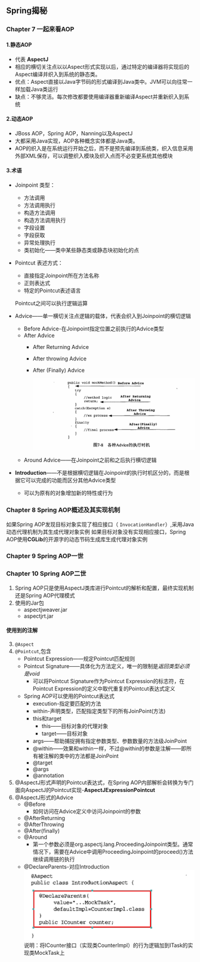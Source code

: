 ## Spring揭秘

### Chapter 7 一起来看AOP
#### 1.静态AOP

 - 代表 **AspectJ**
 - 相应的横切关注点以以Aspect形式实现以后，通过特定的编译器将实现后的Aspect编译并织入到系统的静态类。
 - 优点：Aspect直接以Java字节码的形式编译到Java类中。JVM可以向往常一样加载Java类运行
 - 缺点：不够灵活。每次修改都要使用编译器重新编译Aspect并重新织入到系统

#### 2.动态AOP
- JBoss AOP，Spring AOP，Nanning以及AspectJ
- 大都采用Java实现，AOP各种概念实体都是Java类。
- AOP的织入是在系统运行开始之后，而不是预先编译到系统类，织入信息采用外部XML保存，可以调整织入模块及织入点而不必变更系统其他模块

#### 3.术语
- Joinpoint
 类型：
	- 方法调用
	- 方法调用执行
	- 构造方法调用
	- 构造方法调用执行
	- 字段设置
	- 字段获取
	- 异常处理执行
	- 类初始化——类中某些静态类或静态块初始化的点
- Pointcut
  表述方式：
	- 直接指定Joinpoint所在方法名称
	- 正则表达式
	- 特定的Pointcut表述语言
	
 	Pointcut之间可以执行逻辑运算
- Advice——单一横切关注点逻辑的载体，代表会织入到Joinpoint的横切逻辑
	- Before Advice-在Joinpoint指定位置之前执行的Advice类型
	- After Advice
		- After Returning Advice
		- After throwing Advice
		- After (Finally) Advice

			![各种Advice的执行时机](./images/1529226287226.png)
	- Around Advice——在Joinpoint之前和之后执行横切逻辑
- **Introduction**——不是根据横切逻辑在Joinpoint的执行时机区分的，而是根据它可以完成的功能而区分其他Advice类型
	- 可以为原有的对象增加新的特性或行为

### Chapter 8 Spring AOP概述及其实现机制
如果Spring AOP发现目标对象实现了相应接口（	```InvocationHandler```）,采用Java动态代理机制为其生成代理对象实例
如果目标对象没有实现相应接口，Spring AOP使用**CGLib**的开源字的动态节码生成库生成代理对象实例
### Chapter 9 Spring AOP一世

### Chapter 10 Spring AOP二世

 1. Spring AOP只是使用AspectJ类库进行Pointcut的解析和配置，最终实现机制还是Spring AOP代理模式
 2. 使用的Jar包
	 - aspectjweaver.jar
	 - aspectjrt.jar
#### **使用到的注解**
 3. ```@Aspect```
 4. ```@Pointcut```,包含
	 - Pointcut Expression——规定Pointcut匹配规则
	 - Pointcut Signature——具体化为方法定义，唯一的限制是*返回类型必须是void*
		 - 可以将Pointcut Signature作为Pointcut Expression的标志符，在Pointcut Expression的定义中取代重复的Pointcut表达式定义
	- Spring AOP可以使用的Pointcut表达式
		- execution-指定要匹配的方法
		- within-声明类型，匹配指定类型下的所有JoinPoint(方法)
		- this和target
			- this——目标对象的代理对象
			- target——目标对象
		- args——帮助捕捉拥有指定参数类型、参数数量的方法级JoinPoint
		- @within——效果和within一样，不过@within的参数是注解——即所有被注解的类中的方法都是JoinPoint
		- @target
		- @args
		- @annotation
 5. @AspectJ形式声明的Pointcut表达式，在Spring AOP内部解析会转换为专门面向AspectJ的Pointcut实现-**AspectJExpressionPointcut**
 6. @AspectJ形式的Advice
	 - @Before
		 - 如何访问在Advice定义中访问Joinpoint的参数
	- @AfterReturning
	- @AfterThrowing
	- @After(finally)
	- @Around
		- 第一个参数必须是org.aspectj.lang.ProceedingJoinpoint类型。通常情况下，需要在Advice中调用ProceedingJoinpoint的proceed()方法继续调用链的执行
	- @DeclareParents-对应Introduction
		![@DeclareParents 示例](./images/1529327108158.png)
		说明：将ICounter接口（实现类CounterImpl）的行为逻辑加到ITask的实现类MockTask上